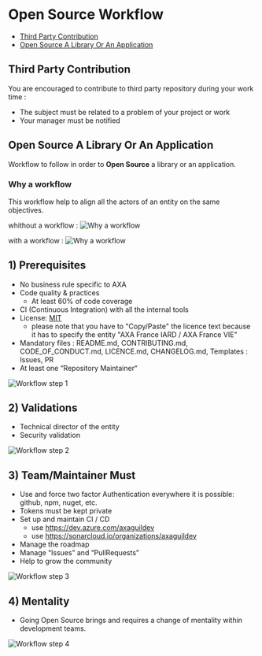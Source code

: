 # Open Source Workflow

- [Third Party Contribution](#third-party-contribution)
- [Open Source A Library Or An Application](#Open-Source-A-Library-Or-An-Application)

## Third Party Contribution

You are encouraged to contribute to third party repository during your work time :
- The subject must be related to a problem of your project or work
- Your manager must be notified

## Open Source A Library Or An Application

Workflow to follow in order to **Open Source** a library or an application.

### Why a workflow

This workflow help to align all the actors of an entity on the same objectives.

whithout a workflow :
![Why a workflow](./images/why-workflow-1.png)

with a workflow :
![Why a workflow](./images/why-workflow-2.png)

## 1) Prerequisites

- No business rule specific to AXA
- Code quality & practices
  - At least 60% of code coverage
- CI (Continuous Integration) with all the internal tools
- License: [MIT](https://github.com/AxaGuilDEv/react-oidc/blob/master/LICENSE)
  - please note that you have to "Copy/Paste" the licence text because it has to specify the entity "AXA France IARD / AXA France VIE"
- Mandatory files : README.md, CONTRIBUTING.md, CODE_OF_CONDUCT.md, LICENCE.md, CHANGELOG.md, Templates : Issues, PR
- At least one “Repository Maintainer“


![Workflow step 1](./images/workflow-step1.png)

## 2) Validations

- Technical director of the entity
- Security validation

![Workflow step 2](./images/workflow-step2.png)

## 3) Team/Maintainer Must

- Use and force two factor Authentication everywhere it is possible: github, npm, nuget, etc.
- Tokens must be kept private
- Set up and maintain CI / CD
  - use https://dev.azure.com/axaguildev
  - use https://sonarcloud.io/organizations/axaguildev
- Manage the roadmap
- Manage “Issues” and “PullRequests”
- Help to grow the community

![Workflow step 3](./images/workflow-step3.png)

## 4) Mentality

- Going Open Source brings and requires a change of mentality within development teams.

![Workflow step 4](./images/workflow-step4.png)
